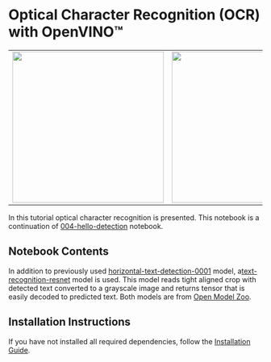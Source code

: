 # Optical Character Recognition (OCR) with OpenVINO™

| | |
|---|---|
| <img src="https://user-images.githubusercontent.com/36741649/129315238-f1f4297e-83d0-4749-a66e-663ba4169099.jpg" width=300> | <img src="https://user-images.githubusercontent.com/36741649/129315292-a37266dc-dfb2-4749-bca5-2ac9c1e93d64.jpg" width=300> |

In this tutorial optical character recognition is presented. This notebook is a continuation of [004-hello-detection](../004-hello-detection) notebook.

## Notebook Contents

In addition to previously used [horizontal-text-detection-0001](https://docs.openvino.ai/latest/omz_models_model_horizontal_text_detection_0001.html) model, a[text-recognition-resnet](https://docs.openvino.ai/latest/omz_models_model_text_recognition_resnet_fc.html) model is used. This model reads tight aligned crop with detected text converted to a grayscale image and returns tensor that is easily decoded to predicted text. Both models are from [Open Model Zoo](https://github.com/openvinotoolkit/open_model_zoo/).

## Installation Instructions

If you have not installed all required dependencies, follow the [Installation Guide](https://github.com/openvinotoolkit/openvino_notebooks/blob/main/README.md).